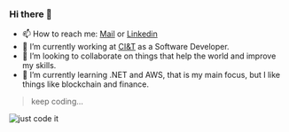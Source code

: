 ### Hi there 👋

- 📫 How to reach me: [Mail](mailto:contato@gawiga.com) or [Linkedin](https://www.linkedin.com/in/gawiga/?locale=en_US)
- 🔭 I’m currently working at [CI&T](https://ciandt.com/) as a Software Developer.
- 👯 I’m looking to collaborate on things that help the world and improve my skills.
- 🌱 I’m currently learning .NET and AWS, that is my main focus, but I like things like blockchain and finance.

> keep coding...

![just code it](https://media.giphy.com/media/13HgwGsXF0aiGY/giphy.gif)

<!--
<div>
  <img src="https://github-readme-stats.vercel.app/api?username=gawiga&layout=donut&show_icons=true&hide=rank=true&theme=radical" alt="gawiga" />
  <br />
  <img src="https://github-readme-stats.vercel.app/api/top-langs/?username=gawiga&hide_progress=true&theme=radical" alt="gawiga" />
<div/>

**Gawiga/gawiga** is a ✨ _special_ ✨ repository because its `README.md` (this file) appears on your GitHub profile.

Here are some ideas to get you started:
- 🤔 I’m looking for help with ...
- 💬 Ask me about ...
- 😄 Pronouns: ...
- ⚡ Fun fact: ...
-->
